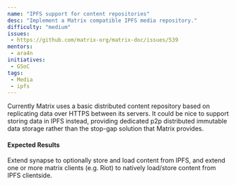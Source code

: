 ```yaml
---
name: "IPFS support for content repositories"
desc: "Implement a Matrix compatible IPFS media repository."
difficulty: "medium"
issues:
 - https://github.com/matrix-org/matrix-doc/issues/539
mentors:
 - ara4n
initiatives:
 - GSoC
tags:
 - Media
 - ipfs
---
```


Currently Matrix uses a basic distributed content repository based on
replicating data over HTTPS between its servers. It could be nice to support
storing data in IPFS instead, providing dedicated p2p distributed immutable data
storage rather than the stop-gap solution that Matrix provides.

#### Expected Results

Extend synapse to optionally store and load content from IPFS, and extend one or
more matrix clients (e.g. Riot) to natively load/store content from IPFS
clientside.
